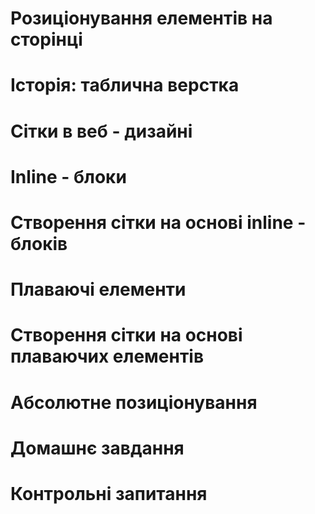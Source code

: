 # Розиціонування елементів на сторінці

# Історія: таблична верстка

# Сітки в веб - дизайні

# Inline - блоки

# Створення сітки на основі inline - блоків

# Плаваючі елементи

# Створення сітки на основі плаваючих елементів

# Абсолютне позиціонування

# Домашнє завдання

# Контрольні запитання
